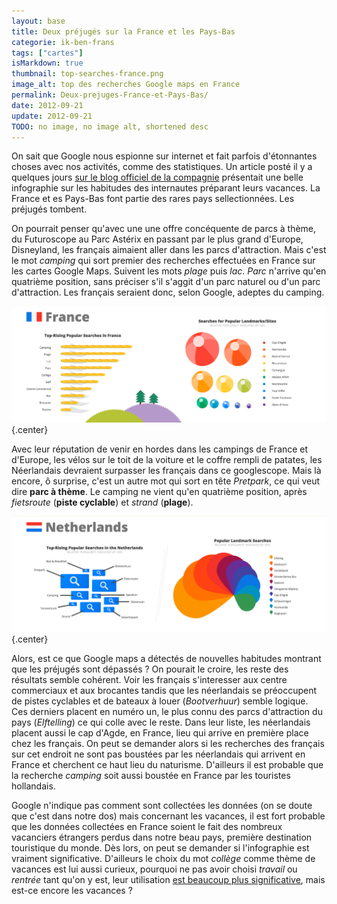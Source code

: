```yaml
---
layout: base
title: Deux préjugés sur la France et les Pays-Bas
categorie: ik-ben-frans
tags: ["cartes"]
isMarkdown: true
thumbnail: top-searches-france.png
image_alt: top des recherches Google maps en France
permalink: Deux-prejuges-France-et-Pays-Bas/
date: 2012-09-21
update: 2012-09-21
TODO: no image, no image alt, shortened desc
---
```


On sait que Google nous espionne sur internet et fait parfois d'étonnantes choses avec nos activités, comme des statistiques. Un article posté il y a quelques jours [sur le blog officiel de la compagnie](http://googleblog.blogspot.cz/2012/09/google-maps-shows-how-we-spent-summer.html) présentait une belle infographie sur les habitudes des internautes préparant leurs vacances. La France et es Pays-Bas font partie des rares pays sellectionnées. Les préjugés tombent.

<!--excerpt-->

On pourrait penser qu'avec une une offre concéquente de parcs à thème, du Futuroscope au Parc Astérix en passant par le plus grand d'Europe, Disneyland, les français aimaient aller dans les parcs d'attraction. Mais c'est le mot *camping* qui sort premier des recherches effectuées en France sur les cartes Google Maps. Suivent les mots *plage* puis *lac*. *Parc* n'arrive qu'en quatrième position, sans préciser s'il s'aggit d'un parc naturel ou d'un parc d'attraction. Les français seraient donc, selon Google, adeptes du camping.

![Recherches Google maps France](top-searches-france.png){.center}

Avec leur réputation de venir en hordes dans les campings de France et d'Europe, les vélos sur le toit de la voiture et le coffre rempli de patates, les Néerlandais devraient surpasser les français dans ce googlescope. Mais là encore, ô surprise, c'est un autre mot qui sort en tête *Pretpark*, ce qui veut dire **parc à thème**. Le camping ne vient qu'en quatrième position, après *fietsroute* (**piste cyclable**) et *strand* (**plage**).

![Recherches Google maps Pays-Bas](top-searches-hollande.png){.center}

Alors, est ce que Google maps a détectés de nouvelles habitudes montrant que les préjugés sont dépassés ? On pourait le croire, les reste des résultats semble cohérent. Voir les français s'interesser aux centre commerciaux et aux brocantes tandis que les néerlandais se préoccupent de pistes cyclables et de bateaux à louer (*Bootverhuur*) semble logique. Ces derniers placent en numéro un, le plus connu des parcs d'attraction du pays (*Elftelling*) ce qui colle avec le reste. Dans leur liste, les néerlandais placent aussi le cap d'Agde, en France, lieu qui arrive en première place chez les français. On peut se demander alors si les recherches des français sur cet endroit ne sont pas boustées par les néerlandais qui arrivent en France et cherchent ce haut lieu du naturisme. D'ailleurs il est probable que la recherche *camping* soit aussi boustée en France par les touristes hollandais.

Google n'indique pas comment sont collectées les données (on se doute que c'est dans notre dos) mais concernant les vacances, il est fort probable que les données collectées en France soient le fait des nombreux vacanciers étrangers perdus dans notre beau pays, première destination touristique du monde. Dès lors, on peut se demander si l'infographie est vraiment significative. D'ailleurs le choix du mot *collège* comme thème de vacances est lui aussi curieux, pourquoi ne pas avoir choisi *travail* ou *rentrée* tant qu'on y est, leur utilisation [est beaucoup plus significative](http://www.google.com/trends/?q=coll%C3%A8ge,+travail,+rentr%C3%A9e&ctab=0&geo=all&date=all&sort=0), mais est-ce encore les vacances ?


<!-- post notes:
http://googleblog.blogspot.cz/2012/09/google-maps-shows-how-we-spent-summer.html
--->

